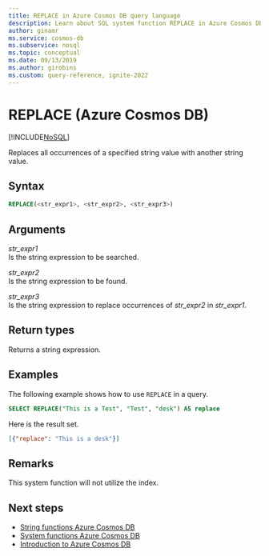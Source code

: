 ```yaml
---
title: REPLACE in Azure Cosmos DB query language
description: Learn about SQL system function REPLACE in Azure Cosmos DB.
author: ginamr
ms.service: cosmos-db
ms.subservice: nosql
ms.topic: conceptual
ms.date: 09/13/2019
ms.author: girobins
ms.custom: query-reference, ignite-2022
---
```

# REPLACE (Azure Cosmos DB)
[!INCLUDE[NoSQL](../../includes/appliesto-nosql.md)]

 Replaces all occurrences of a specified string value with another string value.  
  
## Syntax
  
```sql
REPLACE(<str_expr1>, <str_expr2>, <str_expr3>)  
```  
  
## Arguments
  
*str_expr1*  
   Is the string expression to be searched.  
  
*str_expr2*  
   Is the string expression to be found.  
  
*str_expr3*  
   Is the string expression to replace occurrences of *str_expr2* in *str_expr1*.  
  
## Return types
  
  Returns a string expression.  
  
## Examples
  
  The following example shows how to use `REPLACE` in a query.  
  
```sql
SELECT REPLACE("This is a Test", "Test", "desk") AS replace
```  
  
 Here is the result set.  
  
```json
[{"replace": "This is a desk"}]  
```  

## Remarks

This system function will not utilize the index.

## Next steps

- [String functions Azure Cosmos DB](string-functions.md)
- [System functions Azure Cosmos DB](system-functions.md)
- [Introduction to Azure Cosmos DB](../../introduction.md)
